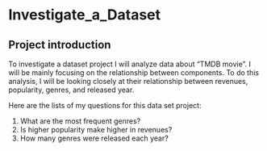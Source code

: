 # Investigate_a_Dataset

## Project introduction

To investigate a dataset project I will analyze data about “TMDB movie”. I will be mainly focusing on the relationship between components. To do this analysis, I will be looking closely at their relationship between revenues, popularity, genres, and released year.

Here are the lists of my questions for this data set project:

1. What are the most frequent genres?
2. Is higher popularity make higher in revenues?
3. How many genres were released each year?
